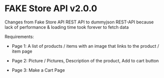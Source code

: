 # FAKE Store API v2.0.0
Changes from Fake Store API REST API to dummyjson REST-API because lack of performance & loading time took forever to fetch data

Requirements: 
  - Page 1:
    A list of products / items with an image that links to the product / item page
 
  - Page 2:
    Picture / Pictures,
    Description of the product,
    Add to cart button
 
  - Page 3:
    Make a Cart Page
